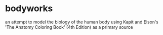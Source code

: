 # bodyworks
an attempt to model the biology of the human body using Kapit and Elson's 'The Anatomy Coloring Book' (4th Edition) as a primary source
